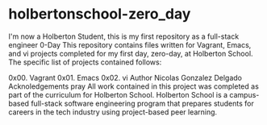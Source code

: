 # holbertonschool-zero_day
I'm now a Holberton Student, this is my first repository as a full-stack engineer
0-Day
This repository contains files written for Vagrant, Emacs, and vi projects completed for my first day, zero-day, at Holberton School. The specific list of projects contained follows:

0x00. Vagrant
0x01. Emacs
0x02. vi
Author 
Nicolas Gonzalez Delgado
Acknoledgements pray
All work contained in this project was completed as part of the curriculum for Holberton School. Holberton School is a campus-based full-stack software engineering program that prepares students for careers in the tech industry using project-based peer learning.
